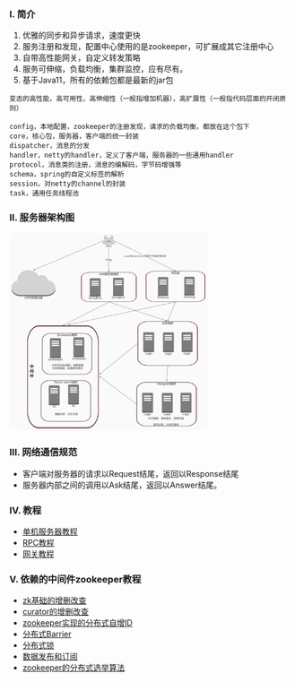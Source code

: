### Ⅰ. 简介

1. 优雅的同步和异步请求，速度更快
2. 服务注册和发现，配置中心使用的是zookeeper，可扩展成其它注册中心
3. 自带高性能网关，自定义转发策略
4. 服务可伸缩，负载均衡，集群监控，应有尽有。
4. 基于Java11，所有的依赖包都是最新的jar包

```关键词
变态的高性能，高可用性，高伸缩性（一般指增加机器），高扩展性（一般指代码层面的开闭原则）

config，本地配置，zookeeper的注册发现，请求的负载均衡，都放在这个包下
core，核心包，服务器，客户端的统一封装
dispatcher，消息的分发
handler，netty的handler，定义了客户端，服务器的一些通用handler
protocol，消息类的注册，消息的编解码，字节码增强等
schema，spring的自定义标签的解析
session，对netty的channel的封装
task，通用任务线程池
```

### Ⅱ. 服务器架构图

<img src="./../doc/image/general-game-architect.jpg" width="70%" height="70%" alt="服务器架构图"/><br/>

### Ⅲ. 网络通信规范

- 客户端对服务器的请求以Request结尾，返回以Response结尾
- 服务器内部之间的调用以Ask结尾，返回以Answer结尾。

### Ⅳ. 教程

- [单机服务器教程](src/test/java/com/zfoo/net/core/tcp/server/TcpServerTest.java)
- [RPC教程](src/test/java/com/zfoo/net/core/provider/ProviderTest.java)
- [网关教程](src/test/java/com/zfoo/net/core/gateway/GatewayTest.java)

### Ⅴ. 依赖的中间件zookeeper教程

- [zk基础的增删改查](src/test/java/com/zfoo/net/zookeeper/base)
- [curator的增删改查](src/test/java/com/zfoo/net/zookeeper/curator)
- [zookeeper实现的分布式自增ID](src/test/java/com/zfoo/net/zookeeper/recipes/atomicint)
- [分布式Barrier](src/test/java/com/zfoo/net/zookeeper/recipes/distributedbarrier)
- [分布式锁](src/test/java/com/zfoo/net/zookeeper/recipes/distributedbarrier)
- [数据发布和订阅](src/test/java/com/zfoo/net/zookeeper/recipes/nodecache)
- [zookeeper的分布式选举算法](src/test/java/com/zfoo/net/zookeeper/recipes/mastersel)

